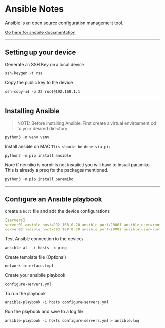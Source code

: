 # Ansible Notes

Ansible is an open source configuration management tool. 

[Go here for ansbile documentation](https://docs.ansible.com/ansible/latest/installation_guide/intro_installation.html)

___

## Setting up your device

Generate an SSH Key on a local device

`ssh-keygen -t rsa`

Copy the public key to the device 

`ssh-copy-id -p 22 root@192.168.1.1`

___

## Installing Ansible 

>NOTE: Before installing Ansible. First create a virtual environment
cd to your desired directory
```python
python3 -m venv venv
```

Install ansible on MAC `This should be done via pip`
```python
python3 -m pip install ansible
```

Note if netmiko is nornir is not installed you will have to install paramiko. This is already a preq for the packages mentioned.

```python
python3 -m pip install paramiko
```

___

## Configure an Ansible playbook

create a `host` file and add the device configurations
```yaml
[servers]
server01 ansible_host=192.168.0.20 ansible_port=20001 ansible_user=root
server02 ansible_host=192.168.0.20 ansible_port=20002 ansible_user=root
```


Test Ansible connection to the devices

`ansible all -i hosts -m ping`

Create template file (Optional) 

`network-interface.tmpl`

Create your ansibile playbook

`configure-servers.yml`

To run the playbook

`ansible-playbook -i hosts configure-servers.yml`

Run the playbook and save to a log file

`ansible-playbook -i hosts configure-servers.yml > ansible.log`

